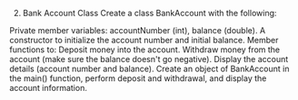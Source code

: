 2. Bank Account Class
Create a class BankAccount with the following:

Private member variables: accountNumber (int), balance (double).
A constructor to initialize the account number and initial balance.
Member functions to:
Deposit money into the account.
Withdraw money from the account (make sure the balance doesn't go negative).
Display the account details (account number and balance).
Create an object of BankAccount in the main() function, perform deposit and withdrawal, and display the account information.